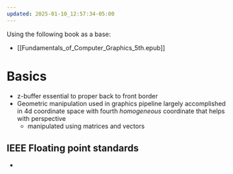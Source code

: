```yaml
---
updated: 2025-01-10_12:57:34-05:00
---
```


Using the following book as a base:
* [[Fundamentals_of_Computer_Graphics_5th.epub]]


# Basics
* z-buffer essential to proper back to front border 
* Geometric manipulation used in graphics pipeline largely accomplished in 4d coordinate space with fourth *homogeneous* coordinate that helps with perspective
	* manipulated using matrices and vectors
## IEEE Floating point standards
* 
